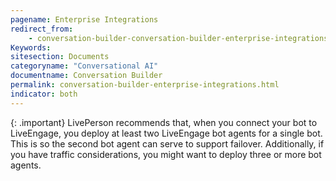 ```yaml
---
pagename: Enterprise Integrations
redirect_from:
    - conversation-builder-conversation-builder-enterprise-integrations.html
Keywords:
sitesection: Documents
categoryname: "Conversational AI"
documentname: Conversation Builder
permalink: conversation-builder-enterprise-integrations.html
indicator: both
---
```


{: .important}
LivePerson recommends that, when you connect your bot to LiveEngage, you deploy at least two LiveEngage bot agents for a single bot. This is so the second bot agent can serve to support failover. Additionally, if you have traffic considerations, you might want to deploy three or more bot agents.
